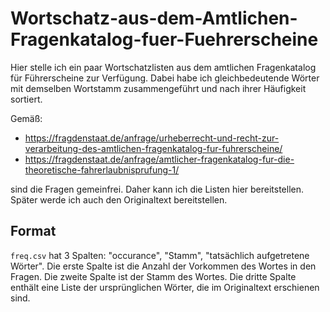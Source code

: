 # Wortschatz-aus-dem-Amtlichen-Fragenkatalog-fuer-Fuehrerscheine

Hier stelle ich ein paar Wortschatzlisten aus dem amtlichen Fragenkatalog für Führerscheine zur Verfügung. Dabei habe ich gleichbedeutende Wörter mit demselben Wortstamm zusammengeführt und nach ihrer Häufigkeit sortiert.

Gemäß:

- https://fragdenstaat.de/anfrage/urheberrecht-und-recht-zur-verarbeitung-des-amtlichen-fragenkatalog-fur-fuhrerscheine/
- https://fragdenstaat.de/anfrage/amtlicher-fragenkatalog-fur-die-theoretische-fahrerlaubnisprufung-1/

sind die Fragen gemeinfrei. Daher kann ich die Listen hier bereitstellen. Später werde ich auch den Originaltext bereitstellen.

## Format

`freq.csv` hat 3 Spalten: "occurance", "Stamm", "tatsächlich aufgetretene Wörter". Die erste Spalte ist die Anzahl der Vorkommen des Wortes in den Fragen. Die zweite Spalte ist der Stamm des Wortes. Die dritte Spalte enthält eine Liste der ursprünglichen Wörter, die im Originaltext erschienen sind.